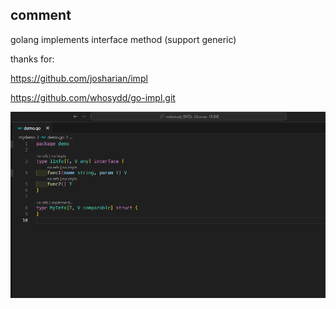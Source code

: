 ## comment

golang implements interface method (support generic)

thanks for:

https://github.com/josharian/impl

https://github.com/whosydd/go-impl.git


![demo](./demo.gif)
